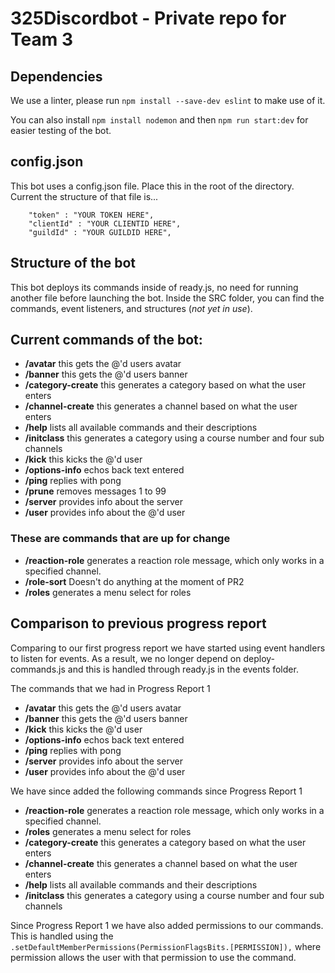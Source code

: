 # 325Discordbot - Private repo for Team 3

## Dependencies
We use a linter, please run
`npm install --save-dev eslint`
to make use of it.

You can also install
`npm install nodemon`
and then
`npm run start:dev`
for easier testing of the bot.

## config.json
This bot uses a config.json file. Place this in the root of the directory.
Current the structure of that file is...

```
    "token" : "YOUR TOKEN HERE",
    "clientId" : "YOUR CLIENTID HERE",
    "guildId" : "YOUR GUILDID HERE",
```
## Structure of the bot
This bot deploys its commands inside of ready.js, no need for running another file before launching the bot.
Inside the SRC folder, you can find the commands, event listeners, and structures (*not yet in use*).

## Current commands of the bot:

- **/avatar** this gets the @'d users avatar
- **/banner** this gets the @'d users banner
- **/category-create** this generates a category based on what the user enters
- **/channel-create** this generates a channel based on what the user enters
- **/help** lists all available commands and their descriptions
- **/initclass** this generates a category using a course number and four sub channels
- **/kick** this kicks the @'d user
- **/options-info** echos back text entered
- **/ping** replies with pong
- **/prune** removes messages 1 to 99
- **/server** provides info about the server
- **/user** provides info about the @'d user

### These are commands that are up for change

- **/reaction-role** generates a reaction role message, which only works in a specified channel.
- **/role-sort** Doesn't do anything at the moment of PR2
- **/roles** generates a menu select for roles

## Comparison to previous progress report
Comparing to our first progress report we have started using event handlers to listen for events.
As a result, we no longer depend on deploy-commands.js and this is handled through
ready.js in the events folder. 

The commands that we had in Progress Report 1

- **/avatar** this gets the @'d users avatar
- **/banner** this gets the @'d users banner
- **/kick** this kicks the @'d user
- **/options-info** echos back text entered
- **/ping** replies with pong
- **/server** provides info about the server
- **/user** provides info about the @'d user

We have since added the following commands since Progress Report 1

- **/reaction-role** generates a reaction role message, which only works in a specified channel.
- **/roles** generates a menu select for roles
- **/category-create** this generates a category based on what the user enters
- **/channel-create** this generates a channel based on what the user enters
- **/help** lists all available commands and their descriptions
- **/initclass** this generates a category using a course number and four sub channels

Since Progress Report 1 we have also added permissions to our commands. This is handled using the
`.setDefaultMemberPermissions(PermissionFlagsBits.[PERMISSION]),` where permission allows the user
with that permission to use the command.